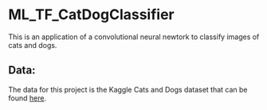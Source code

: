 # ML_TF_CatDogClassifier

This is an application of a convolutional neural newtork to classify images of cats and dogs.  


## Data:
The data for this project is the Kaggle Cats and Dogs dataset that can be found [here](https://www.microsoft.com/en-us/download/details.aspx?id=54765).  



